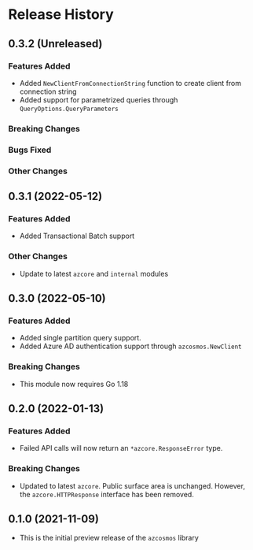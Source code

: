 # Release History

## 0.3.2 (Unreleased)

### Features Added
* Added `NewClientFromConnectionString` function to create client from connection string
* Added support for parametrized queries through `QueryOptions.QueryParameters`

### Breaking Changes

### Bugs Fixed

### Other Changes

## 0.3.1 (2022-05-12)

### Features Added

* Added Transactional Batch support

### Other Changes
* Update to latest `azcore` and `internal` modules

## 0.3.0 (2022-05-10)

### Features Added
* Added single partition query support.
* Added Azure AD authentication support through `azcosmos.NewClient`

### Breaking Changes
* This module now requires Go 1.18

## 0.2.0 (2022-01-13)

### Features Added
* Failed API calls will now return an `*azcore.ResponseError` type.

### Breaking Changes
* Updated to latest `azcore`. Public surface area is unchanged.  However, the `azcore.HTTPResponse` interface has been removed.

## 0.1.0 (2021-11-09)
* This is the initial preview release of the `azcosmos` library
